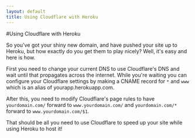 ```yaml
---
layout: default
title: Using Cloudflare with Heroku
---
```


#Using Cloudflare with Heroku

So you've got your shiny new domain, and have pushed your site up to Heroku, but how exactly do you get them to play nicely? Well, it's easy and here is how.

First you need to change your current DNS to use Cloudflare's DNS and wait until that propagates across the internet. While you're waiting you can configure your Cloudflare settings by making a CNAME record for ``*`` and ``www`` which is an alias of yourapp.herokuapp.com.

After this, you need to modify Cloudflare's page rules to have ``yourdomain.com/`` forward to ``www.yourdomain.com/`` and ``yourdomain.com/*`` forward to ``www.yourdomain.com/$1``.

That should be all you need to use Cloudflare to speed up your site while using Heroku to host it!